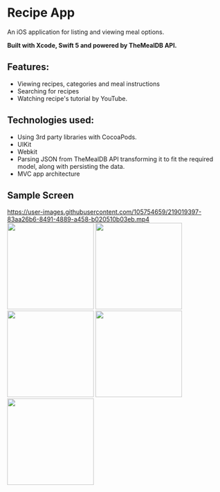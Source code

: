 # Recipe App   

An iOS application for listing and viewing meal options.

**Built with Xcode, Swift 5 and powered by TheMealDB API.**

## Features:
* Viewing recipes, categories and meal instructions
* Searching for recipes
* Watching recipe's tutorial by YouTube.

## Technologies used:
* Using 3rd party libraries with CocoaPods.
* UIKit
* Webkit
* Parsing JSON from TheMealDB API transforming it to fit the required model, along with persisting the data.
* MVC app architecture

## Sample Screen

https://user-images.githubusercontent.com/105754659/219019397-83aa26b6-8491-4889-a458-b020510b03eb.mp4
<img src="https://user-images.githubusercontent.com/105754659/219022691-c1459e90-2bde-4b6b-ba8f-f29f5f918abe.png" width="200">
<img src="https://user-images.githubusercontent.com/105754659/219021911-6fc7c9a2-26b1-4d59-99aa-31c745214a92.png" width="200"> <img src="https://user-images.githubusercontent.com/105754659/219019798-2cf98d5f-c0fd-41c0-9d96-f4089a8c5f61.png" width="200">
<img src="https://user-images.githubusercontent.com/105754659/219022479-f2b0000b-a319-4232-a2e9-3b980d0716cf.png" width="200"><img src="https://user-images.githubusercontent.com/105754659/219022547-61b16ff9-63fb-4adb-a5fe-0414e4fc73a7.png" width="200">

